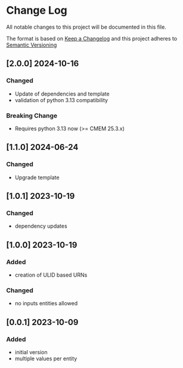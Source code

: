 # Change Log

All notable changes to this project will be documented in this file.

The format is based on [Keep a Changelog](http://keepachangelog.com/) and this project adheres to [Semantic Versioning](https://semver.org/)

## [2.0.0] 2024-10-16

### Changed

- Update of dependencies and template
- validation of python 3.13 compatibility

### Breaking Change

- Requires python 3.13 now (>= CMEM 25.3.x)


## [1.1.0] 2024-06-24

### Changed

- Upgrade template


## [1.0.1] 2023-10-19

### Changed

- dependency updates


## [1.0.0] 2023-10-19

### Added

- creation of ULID based URNs

### Changed

- no inputs entities allowed


## [0.0.1] 2023-10-09

### Added

- initial version
- multiple values per entity

